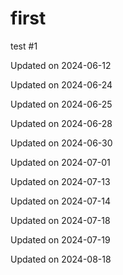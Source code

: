 # first

test
#1


Updated on 2024-06-12

Updated on 2024-06-24

Updated on 2024-06-25

Updated on 2024-06-28

Updated on 2024-06-30

Updated on 2024-07-01

Updated on 2024-07-13

Updated on 2024-07-14

Updated on 2024-07-18

Updated on 2024-07-19

Updated on 2024-08-18